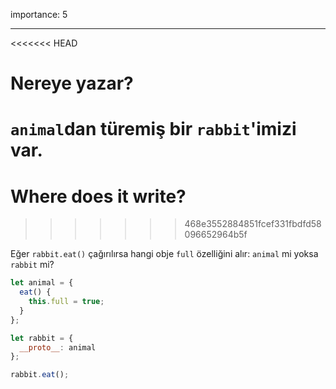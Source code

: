 importance: 5

---

<<<<<<< HEAD
# Nereye yazar?
`animal`dan türemiş bir `rabbit`'imizi var.
=======
# Where does it write?
>>>>>>> 468e3552884851fcef331fbdfd58096652964b5f

Eğer `rabbit.eat()` çağırılırsa hangi obje `full` özelliğini alır: `animal` mi yoksa `rabbit` mi?

```js
let animal = {
  eat() {
    this.full = true;
  }
};

let rabbit = {
  __proto__: animal
};

rabbit.eat();
```

